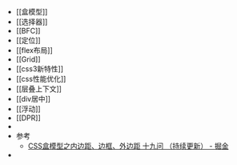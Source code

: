 - [[盒模型]]
- [[选择器]]
- [[BFC]]
- [[定位]]
- [[flex布局]]
- [[Grid]]
- [[css3新特性]]
- [[css性能优化]]
- [[层叠上下文]]
- [[div居中]]
- [[浮动]]
- [[DPR]]
-
- 参考
	- [CSS盒模型之内边距、边框、外边距 十九问 （持续更新） - 掘金](https://juejin.cn/post/6880111680153059341)
-